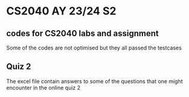 # CS2040 AY 23/24 S2

## codes for CS2040 labs and assignment
Some of the codes are not optimised but they all passed the testcases

## Quiz 2 
The excel file contain answers to some of the questions that one might encounter in the online quiz 2
